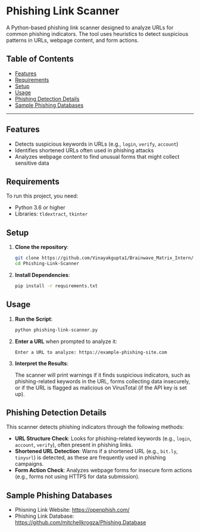 # Phishing Link Scanner

A Python-based phishing link scanner designed to analyze URLs for common phishing indicators. The tool uses heuristics to detect suspicious patterns in URLs, webpage content, and form actions.

## Table of Contents
- [Features](#features)
- [Requirements](#requirements)
- [Setup](#setup)
- [Usage](#usage)
- [Phishing Detection Details](#phishing-detection-details)
- [Sample Phishing Databases](#sample-phishing-databases)
---

## Features

- Detects suspicious keywords in URLs (e.g., `login`, `verify`, `account`)
- Identifies shortened URLs often used in phishing attacks
- Analyzes webpage content to find unusual forms that might collect sensitive data

## Requirements

To run this project, you need:
- Python 3.6 or higher
- Libraries: `tldextract`, `tkinter`


## Setup

1. **Clone the repository**:

    ```bash
    git clone https://github.com/Vinayakgupta1/Brainwave_Matrix_Intern/Phishing-Link-Scanner.git
    cd Phishing-Link-Scanner
    ```

2. **Install Dependencies**:

    ```bash
    pip install -r requirements.txt
    ```

## Usage

1. **Run the Script**:

    ```bash
    python phishing-link-scanner.py
    ```

2. **Enter a URL** when prompted to analyze it:

    ```plaintext
    Enter a URL to analyze: https://example-phishing-site.com
    ```

3. **Interpret the Results**:

    The scanner will print warnings if it finds suspicious indicators, such as phishing-related keywords in the URL, forms collecting data insecurely, or if the URL is flagged as malicious on VirusTotal (if the API key is set up).

## Phishing Detection Details

This scanner detects phishing indicators through the following methods:

- **URL Structure Check**: Looks for phishing-related keywords (e.g., `login`, `account`, `verify`), often present in phishing links.
- **Shortened URL Detection**: Warns if a shortened URL (e.g., `bit.ly`, `tinyurl`) is detected, as these are frequently used in phishing campaigns.
- **Form Action Check**: Analyzes webpage forms for insecure form actions (e.g., forms not using HTTPS for data submission).

## Sample Phishing Databases

- Phisning Link Website: https://openphish.com/
- Phishing Link Database: https://github.com/mitchellkrogza/Phishing.Database
